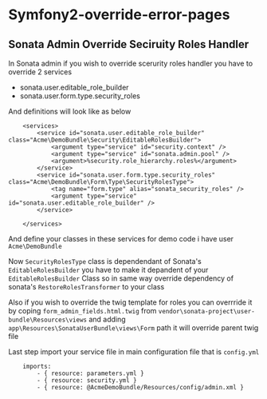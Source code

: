 Symfony2-override-error-pages
================================

Sonata Admin Override Seciruity Roles Handler
--

In Sonata admin if you wish to override scerurity roles handler you have to override 2 services

 - sonata.user.editable_role_builder
 - sonata.user.form.type.security_roles

And definitions will look like as below


        <services>
            <service id="sonata.user.editable_role_builder" class="Acme\DemoBundle\Security\EditableRolesBuilder">
                <argument type="service" id="security.context" />
                <argument type="service" id="sonata.admin.pool" />
                <argument>%security.role_hierarchy.roles%</argument>
            </service>
            <service id="sonata.user.form.type.security_roles" class="Acme\DemoBundle\Form\Type\SecurityRolesType">
                <tag name="form.type" alias="sonata_security_roles" />
                <argument type="service" id="sonata.user.editable_role_builder" />
            </service>

        </services>

And define your classes in these services for demo code i have user `Acme\DemoBundle`

Now `SecurityRolesType` class is dependendant of Sonata's `EditableRolesBuilder` you have to make it depandent of your `EditableRolesBuilder` Class so in same way override dependency of sonata's `RestoreRolesTransformer` to your class

Also if you wish to override the twig template for roles you can overrride it by coping `form_admin_fields.html.twig` from `vendor\sonata-project\user-bundle\Resources\views` and adding `app\Resources\SonataUserBundle\views\Form` path it will override parent twig file

Last step import your service file in main configuration file that is `config.yml`

        imports:
            - { resource: parameters.yml }
            - { resource: security.yml }
            - { resource: @AcmeDemoBundle/Resources/config/admin.xml }